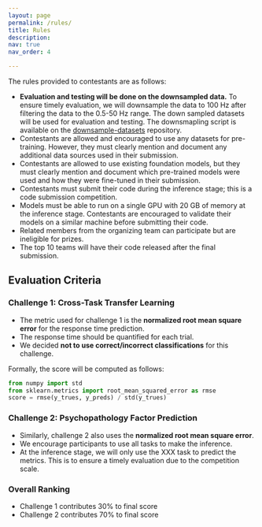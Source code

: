 ```yaml
---
layout: page
permalink: /rules/
title: Rules
description:  
nav: true
nav_order: 4

---
```


The rules provided to contestants are as follows:

- **Evaluation and testing will be done on the downsampled data.** To ensure timely evaluation, we will downsample the data to 100 Hz after filtering the data to the 0.5-50 Hz range. The down sampled datasets will be used for evaluation and testing. The downsmapling script is available on the [downsample-datasets](https://github.com/eeg2025/downsample-datasets) repository.
- Contestants are allowed and encouraged to use any datasets for pre-training. However, they must clearly mention and document any additional data sources used in their submission.
- Contestants are allowed to use existing foundation models, but they must clearly mention and document which pre-trained models were used and how they were fine-tuned in their submission.
- Contestants must submit their code during the inference stage; this is a code submission competition.
- Models must be able to run on a single GPU with 20 GB of memory at the inference stage. Contestants are encouraged to validate their models on a similar machine before submitting their code.
- Related members from the organizing team can participate but are ineligible for prizes.
- The top 10 teams will have their code released after the final submission.

## Evaluation Criteria

### Challenge 1: Cross-Task Transfer Learning
- The metric used for challenge 1 is the **normalized root mean square error** for the response time prediction.
- The response time should be quantified for each trial.
- We decided **not to use correct/incorrect classifications** for this challenge.

Formally, the score will be computed as follows:
```python 
from numpy import std
from sklearn.metrics import root_mean_squared_error as rmse
score = rmse(y_trues, y_preds) / std(y_trues)
```

### Challenge 2: Psychopathology Factor Prediction
- Similarly, challenge 2 also uses the **normalized root mean square error**.
- We encourage participants to use all tasks to make the inference.
- At the inference stage, we will only use the XXX task to predict the metrics. This is to ensure a timely evaluation due to the competition scale.

### Overall Ranking
- Challenge 1 contributes 30% to final score
- Challenge 2 contributes 70% to final score
